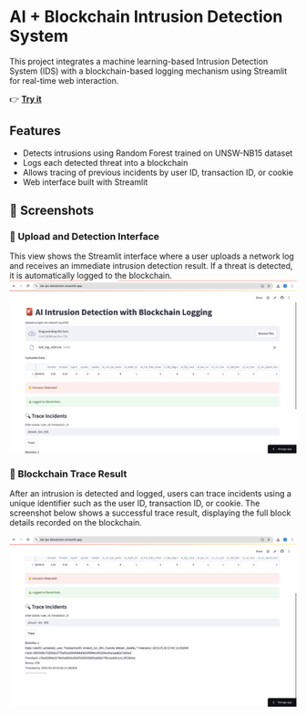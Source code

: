 # AI + Blockchain Intrusion Detection System

This project integrates a machine learning-based Intrusion Detection System (IDS) with a blockchain-based logging mechanism using Streamlit for real-time web interaction.

👉 **[Try it](https://ids-ips-blockchain.streamlit.app/)**
## Features

- Detects intrusions using Random Forest trained on UNSW-NB15 dataset
- Logs each detected threat into a blockchain
- Allows tracing of previous incidents by user ID, transaction ID, or cookie
- Web interface built with Streamlit


## 📸 Screenshots

### 🚨 Upload and Detection Interface

This view shows the Streamlit interface where a user uploads a network log and receives an immediate intrusion detection result. If a threat is detected, it is automatically logged to the blockchain.
![Upload and Detection](intrusion.png)

### 🧾 Blockchain Trace Result

After an intrusion is detected and logged, users can trace incidents using a unique identifier such as the user ID, transaction ID, or cookie. The screenshot below shows a successful trace result, displaying the full block details recorded on the blockchain.

![Trace Result](result.png)
